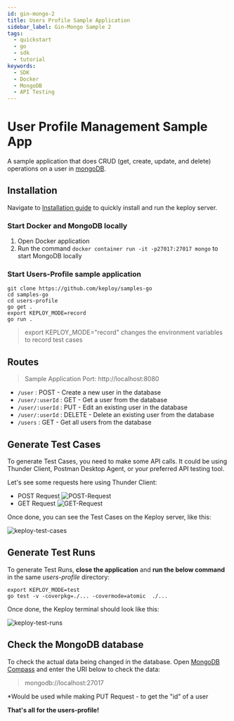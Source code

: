 ```yaml
---
id: gin-mongo-2
title: Users Profile Sample Application
sidebar_label: Gin-Mongo Sample 2
tags:
  - quickstart
  - go
  - sdk
  - tutorial
keywords:
  - SDK
  - Docker
  - MongoDB
  - API Testing
---
```


# User Profile Management Sample App

A sample application that does CRUD (get, create, update, and delete) operations on a user in [mongoDB](https://www.mongodb.com/).

## Installation

Navigate to [Installation guide](../../server/server-installation.md) to quickly install and run the keploy server.

### Start Docker and MongoDB locally

1. Open Docker application
2. Run the command `docker container run -it -p27017:27017 mongo` to start MongoDB locally

### Start Users-Profile sample application

```
git clone https://github.com/keploy/samples-go
cd samples-go
cd users-profile
go get .
export KEPLOY_MODE=record
go run .
```

> export KEPLOY_MODE="record" changes the environment variables to record test cases

## Routes

> Sample Application Port: http://localhost:8080

- `/user` : POST - Create a new user in the database
- `/user/:userId` : GET - Get a user from the database
- `/user/:userId` : PUT - Edit an existing user in the database
- `/user/:userId` : DELETE - Delete an existing user from the database
- `/users` : GET - Get all users from the database

## Generate Test Cases

To generate Test Cases, you need to make some API calls. It could be using Thunder Client, Postman Desktop Agent, or your preferred API testing tool.

Let's see some requests here using Thunder Client:

- POST Request
  ![POST-Request](/img/POST-request.png)
- GET Request
  ![GET-Request](/img/GET-request.png)

Once done, you can see the Test Cases on the Keploy server, like this:

![keploy-test-cases](/img/keploy-test-cases.png)

## Generate Test Runs

To generate Test Runs, **close the application** and **run the below command** in the same _users-profile_ directory:

```
export KEPLOY_MODE=test
go test -v -coverpkg=./... -covermode=atomic  ./...
```

Once done, the Keploy terminal should look like this:

![keploy-test-runs](/img/keploy-test-runs.png)

## Check the MongoDB database

To check the actual data being changed in the database. Open [MongoDB Compass](https://www.mongodb.com/products/compass) and enter the URI below to check the data:

> mongodb://localhost:27017

\*Would be used while making PUT Request - to get the "id" of a user

**That's all for the users-profile!**
